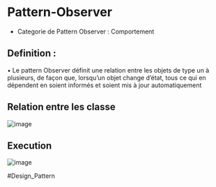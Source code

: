 # Pattern-Observer
* Categorie de Pattern Observer : Comportement 
## Definition :
• Le pattern Observer définit une relation entre les objets de type un à plusieurs, de façon que, lorsqu’un objet change d’état, tous ce qui en dépendent en soient informés et soient mis à jour automatiquement


## Relation entre les classe 

![image](https://github.com/2002marie03/Pattern-Observer/assets/95045123/af2be0b0-da63-4e7e-9edb-7e31c3033737)


## Execution
![image](https://github.com/2002marie03/Pattern-Observer/assets/95045123/f280ae21-c9c5-4bf9-9692-b4cec9f35b96)







#Design_Pattern
